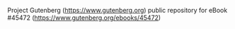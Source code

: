 Project Gutenberg (https://www.gutenberg.org) public repository for eBook #45472 (https://www.gutenberg.org/ebooks/45472)
